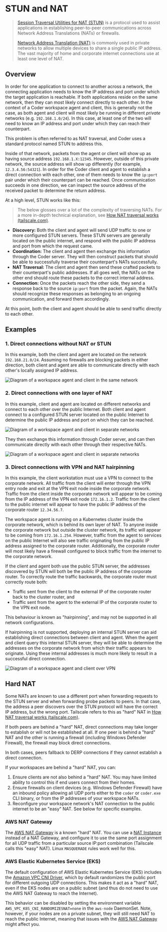 # STUN and NAT

> [Session Traversal Utilities for NAT (STUN)](https://www.rfc-editor.org/rfc/rfc8489.html)
> is a protocol used to assist applications in establishing peer-to-peer
> communications across Network Address Translations (NATs) or firewalls.
>
> [Network Address Translation (NAT)](https://en.wikipedia.org/wiki/Network_address_translation)
> is commonly used in private networks to allow multiple devices to share a
> single public IP address. The vast majority of home and corporate internet
> connections use at least one level of NAT.

## Overview

In order for one application to connect to another across a network, the
connecting application needs to know the IP address and port under which the
target application is reachable. If both applications reside on the same
network, then they can most likely connect directly to each other. In the
context of a Coder workspace agent and client, this is generally not the case,
as both agent and client will most likely be running in different _private_
networks (e.g. `192.168.1.0/24`). In this case, at least one of the two will
need to know an IP address and port under which they can reach their
counterpart.

This problem is often referred to as NAT traversal, and Coder uses a standard
protocol named STUN to address this.

Inside of that network, packets from the agent or client will show up as having
source address `192.168.1.X:12345`. However, outside of this private network,
the source address will show up differently (for example, `12.3.4.56:54321`). In
order for the Coder client and agent to establish a direct connection with each
other, one of them needs to know the `ip:port` pair under which their
counterpart can be reached. Once communication succeeds in one direction, we can
inspect the source address of the received packet to determine the return
address.

At a high level, STUN works like this:

> The below glosses over a lot of the complexity of traversing NATs. For a more
> in-depth technical explanation, see
> [How NAT traversal works (tailscale.com)](https://tailscale.com/blog/how-nat-traversal-works).

- **Discovery:** Both the client and agent will send UDP traffic to one or more
  configured STUN servers. These STUN servers are generally located on the
  public internet, and respond with the public IP address and port from which
  the request came.
- **Coordination:** The client and agent then exchange this information through
  the Coder server. They will then construct packets that should be able to
  successfully traverse their counterpart's NATs successfully.
- **NAT Traversal:** The client and agent then send these crafted packets to
  their counterpart's public addresses. If all goes well, the NATs on the other
  end should route these packets to the correct internal address.
- **Connection:** Once the packets reach the other side, they send a response
  back to the source `ip:port` from the packet. Again, the NATs should recognize
  these responses as belonging to an ongoing communication, and forward them
  accordingly.

At this point, both the client and agent should be able to send traffic directly
to each other.

## Examples

### 1. Direct connections without NAT or STUN

In this example, both the client and agent are located on the network
`192.168.21.0/24`. Assuming no firewalls are blocking packets in either
direction, both client and agent are able to communicate directly with each
other's locally assigned IP address.

![Diagram of a workspace agent and client in the same network](../../images/networking/stun1.png)

### 2. Direct connections with one layer of NAT

In this example, client and agent are located on different networks and connect
to each other over the public Internet. Both client and agent connect to a
configured STUN server located on the public Internet to determine the public IP
address and port on which they can be reached.

![Diagram of a workspace agent and client in separate networks](../../images/networking/stun2.1.png)

They then exchange this information through Coder server, and can then
communicate directly with each other through their respective NATs.

![Diagram of a workspace agent and client in separate networks](../../images/networking/stun2.2.png)

### 3. Direct connections with VPN and NAT hairpinning

In this example, the client workstation must use a VPN to connect to the
corporate network. All traffic from the client will enter through the VPN entry
node and exit at the VPN exit node inside the corporate network. Traffic from
the client inside the corporate network will appear to be coming from the IP
address of the VPN exit node `172.16.1.2`. Traffic from the client to the public
internet will appear to have the public IP address of the corporate router
`12.34.56.7`.

The workspace agent is running on a Kubernetes cluster inside the corporate
network, which is behind its own layer of NAT. To anyone inside the corporate
network but outside the cluster network, its traffic will appear to be coming
from `172.16.1.254`. However, traffic from the agent to services on the public
Internet will also see traffic originating from the public IP address assigned
to the corporate router. Additionally, the corporate router will most likely
have a firewall configured to block traffic from the internet to the corporate
network.

If the client and agent both use the public STUN server, the addresses
discovered by STUN will both be the public IP address of the corporate router.
To correctly route the traffic backwards, the corporate router must correctly
route both:

- Traffic sent from the client to the external IP of the corporate router back
  to the cluster router, and
- Traffic sent from the agent to the external IP of the corporate router to the
  VPN exit node.

This behaviour is known as "hairpinning", and may not be supported in all
network configurations.

If hairpinning is not supported, deploying an internal STUN server can aid
establishing direct connections between client and agent. When the agent and
client query this internal STUN server, they will be able to determine the
addresses on the corporate network from which their traffic appears to
originate. Using these internal addresses is much more likely to result in a
successful direct connection.

![Diagram of a workspace agent and client over VPN](../../images/networking/stun3.png)

## Hard NAT

Some NATs are known to use a different port when forwarding requests to the STUN
server and when forwarding probe packets to peers. In that case, the address a
peer discovers over the STUN protocol will have the correct IP address, but the
wrong port. Tailscale refers to this as "hard" NAT in
[How NAT traversal works (tailscale.com)](https://tailscale.com/blog/how-nat-traversal-works).

If both peers are behind a "hard" NAT, direct connections may take longer to
establish or will not be established at all. If one peer is behind a "hard" NAT
and the other is running a firewall (including Windows Defender Firewall), the
firewall may block direct connections.

In both cases, peers fallback to DERP connections if they cannot establish a
direct connection.

If your workspaces are behind a "hard" NAT, you can:

1. Ensure clients are not also behind a "hard" NAT. You may have limited ability
   to control this if end users connect from their homes.
2. Ensure firewalls on client devices (e.g. Windows Defender Firewall) have an
   inbound policy allowing all UDP ports either to the `coder` or `coder.exe`
   CLI binary, or from the IP addresses of your workspace NATs.
3. Reconfigure your workspace network's NAT connection to the public internet to
   be an "easy" NAT. See below for specific examples.

### AWS NAT Gateway

The
[AWS NAT Gateway](https://docs.aws.amazon.com/vpc/latest/userguide/vpc-nat-gateway.html)
is a known "hard" NAT. You can use a
[NAT Instance](https://docs.aws.amazon.com/vpc/latest/userguide/VPC_NAT_Instance.html)
instead of a NAT Gateway, and configure it to use the same port assignment for
all UDP traffic from a particular source IP:port combination (Tailscale calls
this "easy" NAT). Linux `MASQUERADE` rules work well for this.

### AWS Elastic Kubernetes Service (EKS)

The default configuration of AWS Elastic Kubernetes Service (EKS) includes the
[Amazon VPC CNI Driver](https://github.com/aws/amazon-vpc-cni-k8s), which by
default randomizes the public port for different outgoing UDP connections. This
makes it act as a "hard" NAT, even if the EKS nodes are on a public subnet (and
thus do not need to use the AWS NAT Gateway to reach the Internet).

This behavior can be disabled by setting the environment variable
`AWS_VPC_K8S_CNI_RANDOMIZESNAT=none` in the `aws-node` DaemonSet. Note, however,
if your nodes are on a private subnet, they will still need NAT to reach the
public Internet, meaning that issues with the
[AWS NAT Gateway](#aws-nat-gateway) might affect you.
